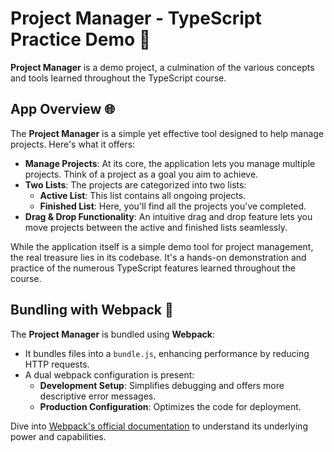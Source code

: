 # Project Manager - TypeScript Practice Demo 🚀

**Project Manager** is a demo project, a culmination of the various concepts and tools learned throughout the TypeScript course.

## App Overview 🌐

The **Project Manager** is a simple yet effective tool designed to help manage projects. Here's what it offers:

- **Manage Projects**: At its core, the application lets you manage multiple projects. Think of a project as a goal you aim to achieve.
- **Two Lists**: The projects are categorized into two lists:
  - **Active List**: This list contains all ongoing projects.
  - **Finished List**: Here, you'll find all the projects you've completed.
- **Drag & Drop Functionality**: An intuitive drag and drop feature lets you move projects between the active and finished lists seamlessly.

While the application itself is a simple demo tool for project management, the real treasure lies in its codebase. It's a hands-on demonstration and practice of the numerous TypeScript features learned throughout the course.

## Bundling with Webpack 🎒

The **Project Manager** is bundled using **Webpack**:

- It bundles files into a `bundle.js`, enhancing performance by reducing HTTP requests.
- A dual webpack configuration is present:
  - **Development Setup**: Simplifies debugging and offers more descriptive error messages.
  - **Production Configuration**: Optimizes the code for deployment.

Dive into [Webpack's official documentation](https://webpack.js.org/concepts/) to understand its underlying power and capabilities.
